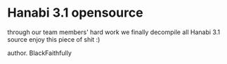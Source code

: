 # Hanabi 3.1 opensource
through our team members' hard work
we finally decompile all Hanabi 3.1 source
enjoy this piece of shit
:)

author. BlackFaithfully